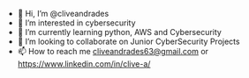 - 👋 Hi, I’m @cliveandrades
- 👀 I’m interested in cybersecurity
- 🌱 I’m currently learning python, AWS and Cybersecurity
- 💞️ I’m looking to collaborate on Junior CyberSecurity Projects
- 📫 How to reach me cliveandrades63@gmail.com  or  https://www.linkedin.com/in/clive-a/

<!---
cliveandrades/cliveandrades is a ✨ special ✨ repository because its `README.md` (this file) appears on your GitHub profile.
You can click the Preview link to take a look at your changes.
--->
